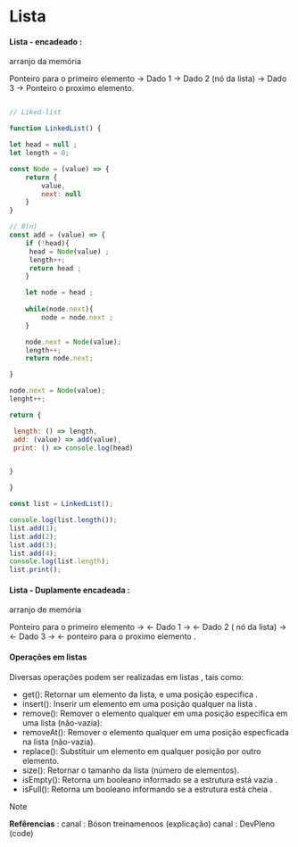 # Lista 

#### Lista - encadeado :

arranjo da memória 

Ponteiro para o primeiro elemento -> Dado 1 -> Dado 2 (nó da lista) -> Dado 3 -> Ponteiro o proximo elemento.




```javascript 

// Liked-list 

function LinkedList() {

let head = null ;
let length = 0;

const Node = (value) => {
    return {
        value,
        next: null      
    }
}

// 0(n)
const add = (value) => {
    if (!head){
     head = Node(value) ;
     length++;
     return head ;
    }

    let node = head ;
    
    while(node.next){
        node = node.next ;
    }

    node.next = Node(value);
    length++;
    return node.next;

}

node.next = Node(value);
lenght++;

return {

 length: () => length,
 add: (value) => add(value),
 print: () => console.log(head)


}

}

const list = LinkedList();

console.log(list.length());
list.add(1);
list.add(2);
list.add(3);
list.add(4);
console.log(list.length);
list.print();

```

#### Lista - Duplamente encadeada :

arranjo de memória 

Ponteiro para o primeiro elemento -> <- Dado 1 -> <- Dado 2 ( nó da lista) -> <- Dado 3 -> <- ponteiro para o proximo elemento .

#### Operaçôes em listas 

Diversas operações podem ser realizadas em listas , tais como: 

* get(): Retornar um elemento da lista, e uma posição especifica .
* insert(): Inserir um elemento em uma posição qualquer na lista .
* remove(): Remover o elemento qualquer em uma posição especifica em uma lista (não-vazia):
* removeAt(): Remover o elemento qualquer em uma posiçâo especficada na lista (não-vazia).
* replace(): Substituir um elemento em qualquer posição por outro elemento.
* size(): Retornar o tamanho da lista (número de elementos).
* isEmpty(): Retorna um booleano informado se a estrutura está vazia .
* isFull(): Retorna um booleano informando se a estrutura está cheia .





> [!NOTE]
> **Refêrencias** : 
> canal : Bóson treinamenoos (explicação)
> canal : DevPleno  (code)
